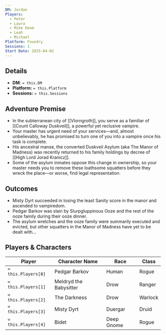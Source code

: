 ```yaml
---
DM: Jordan
Players:
  - Peter
  - Laura
  - Mike Doom
  - Leah
  - Michael
Platform: Foundry
Sessions: 1
Start Date: 2025-04-02
---
```

## Details
- **DM**: `= this.DM`
- **Platform:** `= this.Platform`
- **Sessions:** `= this.Sessions`

## Adventure Premise
- In the subterranean city of [[Vlorngroth]], you serve as a familiar of [[Count Calloway Duskveil]], a powerful yet reclusive vampire.
- Your master has urgent need of your services—and, almost unbelievably, he has promised to turn one of you into a vampire once his task is complete.
- His ancestral manse, the converted Duskveil Asylum (aka The Manor of Madness) was recently returned to his family holdings by decree of [[High Lord Jorad Kranicz]].
- Some of the asylum inmates oppose this change in ownership, so your master needs you to remove these loathsome squatters before they wreck the place—or worse, find legal representation.

## Outcomes
- Misty Dyrt succeeded in losing the least Sanity score in the manor and ascended to vampiredom.
- Pedgar Barkov was slain by Slurpgluppinous Ooze and the rest of the ooze family during their ooze dinner.
- The asylum wretches and the ooze family were summarily executed and evicted, but other squatters in the Manor of Madness have yet to be dealt with…

## Players & Characters
| Player              | Character Name         | Race       | Class   |
| ------------------- | ---------------------- | ---------- | ------- |
| `= this.Players[0]` | Pedgar Barkov          | Human      | Rogue   |
| `= this.Players[1]` | Meldryd the Babysitter | Drow       | Ranger  |
| `= this.Players[2]` | The Darkness           | Drow       | Warlock |
| `= this.Players[3]` | Misty Dyrt             | Duergar    | Druid   |
| `= this.Players[4]` | Bidet                  | Deep Gnome | Rogue   |
